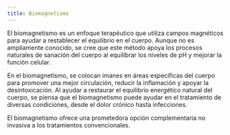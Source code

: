 ```yaml
---
title: Biomagnetismo
---
```


El biomagnetismo es un enfoque terapéutico que utiliza campos magnéticos para ayudar a restablecer el equilibrio en el cuerpo. Aunque no es ampliamente conocido, se cree que este método apoya los procesos naturales de sanación del cuerpo al equilibrar los niveles de pH y mejorar la función celular.

En el biomagnetismo, se colocan imanes en áreas específicas del cuerpo para promover una mejor circulación, reducir la inflamación y apoyar la desintoxicación.
Al ayudar a restaurar el equilibrio energético natural del cuerpo, se piensa que el biomagnetismo puede ayudar en el tratamiento de diversas condiciones, desde el dolor crónico hasta infecciones.

El biomagnetismo ofrece una prometedora opción complementaria no invasiva a los tratamientos convencionales.

